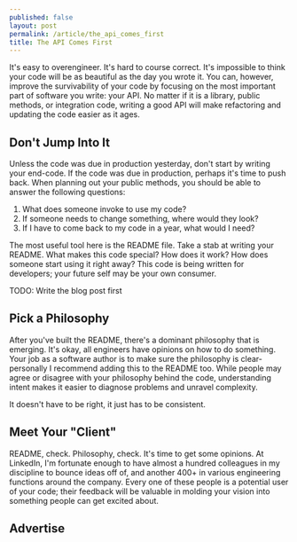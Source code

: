 ```yaml
---
published: false
layout: post
permalink: /article/the_api_comes_first
title: The API Comes First
---
```


It's easy to overengineer. It's hard to course correct. It's impossible to think your code will be as beautiful as the day you wrote it. You can, however, improve the survivability of your code by focusing on the most important part of software you write: your API. No matter if it is a library, public methods, or integration code, writing a good API will make refactoring and updating the code easier as it ages.

## Don't Jump Into It
Unless the code was due in production yesterday, don't start by writing your end-code. If the code was due in production, perhaps it's time to push back. When planning out your public methods, you should be able to answer the following questions:

1. What does someone invoke to use my code?
2. If someone needs to change something, where would they look?
3. If I have to come back to my code in a year, what would I need?

The most useful tool here is the README file. Take a stab at writing your README. What makes this code special? How does it work? How does someone start using it right away? This code is being written for developers; your future self may be your own consumer.

TODO: Write the blog post first

## Pick a Philosophy
After you've built the README, there's a dominant philosophy that is emerging. It's okay, all engineers have opinions on how to do something. Your job as a software author is to make sure the philosophy is clear- personally I recommend adding this to the README too. While people may agree or disagree with your philosophy behind the code, understanding intent makes it easier to diagnose problems and unravel complexity.

It doesn't have to be right, it just has to be consistent.

## Meet Your "Client"
README, check. Philosophy, check. It's time to get some opinions. At LinkedIn, I'm fortunate enough to have almost a hundred colleagues in my discipline to bounce ideas off of, and another 400+ in various engineering functions around the company. Every one of these people is a potential user of your code; their feedback will be valuable in molding your vision into something people can get excited about.

## Advertise
